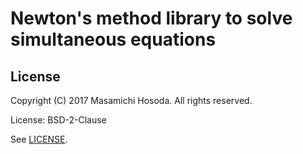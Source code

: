 <!-- -*- coding: utf-8 -*- -->
# Newton's method library to solve simultaneous equations

## License

Copyright (C) 2017 Masamichi Hosoda. All rights reserved.

License: BSD-2-Clause

See [LICENSE](./LICENSE).
